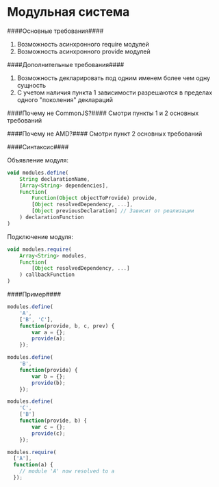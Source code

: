 Модульная система
=================

####Основные требования####
  1. Возможность асинхронного require модулей
  2. Возможность асинхронного provide модулей

####Дополнительные требования####
  1. Возможность декларировать под одним именем более чем одну сущность
  2. С учетом наличия пункта 1 зависимости разрешаются в пределах одного "поколения" деклараций

####Почему не CommonJS?####
Смотри пункты 1 и 2 основных требований

####Почему не AMD?####
Смотри пункт 2 основных требований

####Синтаксис####

Объявление модуля:
````javascript
void modules.define(
    String declarationName,
    [Array<String> dependencies],
    Function(
        Function(Object objectToProvide) provide,
        [Object resolvedDependency, ...],
        [Object previousDeclaration] // Зависит от реализации
    ) declarationFunction
)
````
Подключение модуля:
````javascript
void modules.require(
    Array<String> modules,
    Function(
        [Object resolvedDependency, ...]
    ) callbackFunction
)
````

####Пример####

````javascript
modules.define(
    'A', 
    ['B', 'C'], 
    function(provide, b, c, prev) {
        var a = {};
        provide(a);
    });

modules.define(
    'B',
    function(provide) {
        var b = {};
        provide(b);
    });

modules.define(
    'C',
    ['B']
    function(provide, b) {
        var c = {};
        provide(c);
    });

modules.require(
  ['A'],
  function(a) {
    // module 'A' now resolved to a
  });
````
